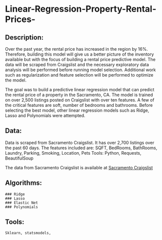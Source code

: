 # Linear-Regression-Property-Rental-Prices-




## Description:

Over the past year, the rental price has increased in the region by 16%. Therefore, building this model will give us a better picture of the inventory available but with the focus of building a rental price predictive model. The data will be scraped from Craigslist and the necessary exploratory data analysis will be performed before running model selection. Additional work such as regularization and feature selection will be performed to optimize the model. 

The goal was to build a predictive linear regression model that can predict the rental price of a property in the Sacramento, CA. The model is trained on over 2,500 listings posted on Craigslist with over ten features. A few of the critical features are soft, number of bedrooms and bathrooms. Before selecting the best model, other linear regression models such as Ridge, Lasso and Polynomials were attempted. 


## Data: 

Data is scraped from Sacramento Craigslist. It has over 2,700 listings over the past 60 days. The features included are: SQFT, BedRooms, BathRooms, Laundry, Parking, Smoking, Location, Pets
	Tools: Python, Requests, BeautifulSoup

The data from Sacramento Craigslist is available at [Sacramento Craigslist]( https://sacramento.craigslist.org/)



## Algorithms:
  
	
    ### Ridge
    ### Lasso
    ### Elastic Net
    ### Polynomials

  ## Tools:
    Sklearn, statsmodels,

